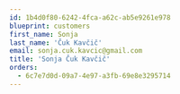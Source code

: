 ```yaml
---
id: 1b4d0f80-6242-4fca-a62c-ab5e9261e978
blueprint: customers
first_name: Sonja
last_name: 'Čuk Kavčič'
email: sonja.cuk.kavcic@gmail.com
title: 'Sonja Čuk Kavčič'
orders:
  - 6c7e7d0d-09a7-4e97-a3fb-69e8e3295714
---
```

